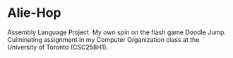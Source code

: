 # Alie-Hop
Assembly Language Project. My own spin on the flash game Doodle Jump. Culminating assignment in my Computer Organization class at the University of Toronto (CSC258H1).
